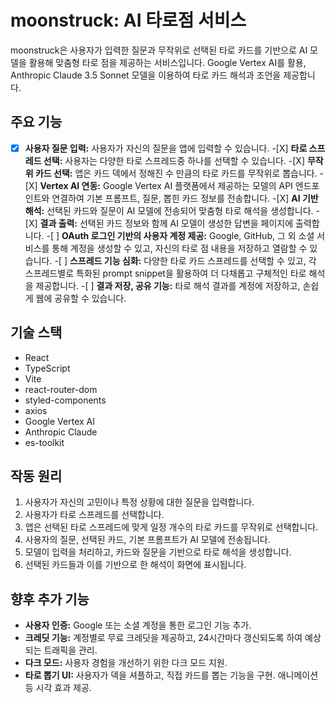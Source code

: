 # moonstruck: AI 타로점 서비스

moonstruck은 사용자가 입력한 질문과 무작위로 선택된 타로 카드를 기반으로 AI 모델을 활용해 맞춤형 타로 점을 제공하는 서비스입니다. Google Vertex AI를 활용, Anthropic Claude 3.5 Sonnet 모델을 이용하여 타로 카드 해석과 조언을 제공합니다.

## 주요 기능

-[X] **사용자 질문 입력:** 사용자가 자신의 질문을 앱에 입력할 수 있습니다. -[X] **타로 스프레드 선택:** 사용자는 다양한 타로 스프레드중 하나를 선택할 수 있습니다. -[X] **무작위 카드 선택:** 앱은 카드 덱에서 정해진 수 만큼의 타로 카드를 무작위로 뽑습니다. -[X] **Vertex AI 연동:** Google Vertex AI 플랫폼에서 제공하는 모델의 API 엔드포인트와 연결하여 기본 프롬프트, 질문, 뽑힌 카드 정보를 전송합니다. -[X] **AI 기반 해석:** 선택된 카드와 질문이 AI 모델에 전송되어 맞춤형 타로 해석을 생성합니다. -[X] **결과 출력:** 선택된 카드 정보와 함께 AI 모델이 생성한 답변을 페이지에 출력합니다. -[ ] **OAuth 로그인 기반의 사용자 계정 제공:** Google, GitHub, 그 외 소셜 서비스를 통해 계정을 생성할 수 있고, 자신의 타로 점 내용을 저장하고 열람할 수 있습니다. -[ ] **스프레드 기능 심화:** 다양한 타로 카드 스프레드를 선택할 수 있고, 각 스프레드별로 특화된 prompt snippet을 활용하여 더 다채롭고 구체적인 타로 해석을 제공합니다. -[ ] **결과 저장, 공유 기능:** 타로 해석 결과를 계정에 저장하고, 손쉽게 웹에 공유할 수 있습니다.

## 기술 스택

- React
- TypeScript
- Vite
- react-router-dom
- styled-components
- axios
- Google Vertex AI
- Anthropic Claude
- es-toolkit

## 작동 원리

1. 사용자가 자신의 고민이나 특정 상황에 대한 질문을 입력합니다.
2. 사용자가 타로 스프레드를 선택합니다.
3. 앱은 선택된 타로 스프레드에 맞게 일정 개수의 타로 카드를 무작위로 선택합니다.
4. 사용자의 질문, 선택된 카드, 기본 프롬프트가 AI 모델에 전송됩니다.
5. 모델이 입력을 처리하고, 카드와 질문을 기반으로 타로 해석을 생성합니다.
6. 선택된 카드들과 이를 기반으로 한 해석이 화면에 표시됩니다.

## 향후 추가 기능

- **사용자 인증:** Google 또는 소셜 계정을 통한 로그인 기능 추가.
- **크레딧 기능:** 계정별로 무료 크레딧을 제공하고, 24시간마다 갱신되도록 하여 예상되는 트래픽을 관리.
- **다크 모드:** 사용자 경험을 개선하기 위한 다크 모드 지원.
- **타로 뽑기 UI:** 사용자가 덱을 셔플하고, 직접 카드를 뽑는 기능을 구현. 애니메이션 등 시각 효과 제공.
